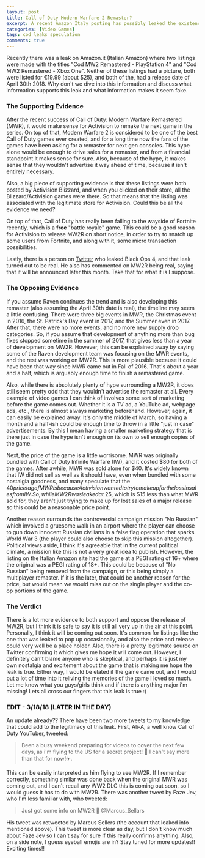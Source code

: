 ```yaml
---
layout: post
title: Call of Duty Modern Warfare 2 Remaster?
excerpt: A recent Amazon Italy posting has possibly leaked the existence and release of the next remastered Call of Duty! Let's talk about the details. 
categories: [Video Games]
tags: cod leaks speculation
comments: true
---
```


Recently there was a leak on Amazon.it (Italian Amazon) where two listings were made with the titles "Cod MW2 Remastered - PlayStation 4" and "Cod MW2 Remastered - Xbox One". Neither of these listings had a picture, both were listed for €19.99 (about $25), and both of the, had a release date of April 30th 2018. Why don't we dive into this information and discuss what information supports this leak and what information makes it seem fake. 

### The Supporting Evidence

After the recent success of Call of Duty: Modern Warfare Remastered (MWR), it would make sense for Activision to remake the next game in the series. On top of that, Modern Warfare 2 is considered to be one of the best Call of Duty games ever created, and for a long time now the fans of the games have been asking for a remaster for next gen consoles. This hype alone would be enough to drive sales for a remaster, and from a financial standpoint it makes sense for sure. Also, because of the hype, it makes sense that they wouldn't advertise it way ahead of time, because it isn't entirely necessary. 

Also, a big piece of supporting evidence is that these listings were both posted by Activision Blizzard, and when you clicked on their store, all the Blizzard/Activision games were there. So that means that the listing was associated with the legitimate store for Activision. Could this be all the evidence we need?

On top of that, Call of Duty has really been falling to the wayside of Fortnite recently, which is a **free** "battle royale" game. This could be a good reason for Activision to release MW2R on short notice, in order to try to snatch up some users from Fortnite, and along with it, some micro transaction possibilities.

Lastly, there is a person on [Twitter](https://www.twitter.com/marcus_sellars) who leaked Black Ops 4, and that leak turned out to be real. He also has commented on MW2R being real, saying that it will be announced later this month. Take that for what it is I suppose. 

### The Opposing Evidence

If you assume Raven continues the trend and is also developing this remaster (also assuming the April 30th date is real), the timeline may seem a little confusing. There were three big events in MWR, the Christmas event in 2016, the St. Patrick's Day event in 2017, and the Summer even in 2017. After that, there were no more events, and no more new supply drop categories. So, if you assume that development of anything more than bug fixes stopped sometime in the summer of 2017, that gives less than a year of development on MW2R. However, this can be explained away by saying some of the Raven development team was focusing on the MWR events, and the rest was working on MW2R. This is more plausible because it could have been that way since MWR came out in Fall of 2016. That's about a year and a half, which is arguably enough time to finish a remastered game. 

Also, while there is absolutely plenty of hype surrounding a MW2R, it does still seem pretty odd that they wouldn't advertise the remaster at all. Every example of video games I can think of involves some sort of marketing before the game comes out. Whether it is a TV ad, a YouTube ad, webpage ads, etc., there is almost always marketing beforehand. However, again, it can easily be explained away. It's only the middle of March, so having a month and a half-ish could be enough time to throw in a little "just in case" advertisements. By this I mean having a smaller marketing strategy that is there just in case the hype isn't enough on its own to sell enough copies of the game. 

Next, the price of the game is a little worrisome. MWR was originally bundled with Call of Duty Infinite Warfare (IW), and it costed $80 for both of the games. After awhile, MWR was sold alone for $40. It's widely known that IW did not sell as well as it should have, even when bundled with some nostalgia goodness, and many speculate that the $40 price tag of MWR is because Activision wanted to try to make up for the loss in sales from IW. So, while MW2R was leaked at ~$25, which is $15 less than what MWR sold for, they aren't just trying to make up for lost sales of a major release so this could be a reasonable price point. 

Another reason surrounds the controversial campaign mission "No Russian" which involved a gruesome walk in an airport where the player can choose to gun down innocent Russian civilians in a false flag operation that sparks World War 3 (the player could also choose to skip this mission altogether). Political views aside, I think it's agreeable that in the current political climate, a mission like this is not a very great idea to publish. However, the listing on the Italian Amazon site had the game at a PEGI rating of 16+ where the original was a PEGI rating of 18+. This could be because of "No Russian" being removed from the campaign, or this being simply a multiplayer remaster. If it is the later, that could be another reason for the price, but would mean we would miss out on the single player and the co-op portions of the game. 

### The Verdict 

There is a lot more evidence to both support and oppose the release of MW2R, but I think it is safe to say it is still all very up in the air at this point. Personally, I think it will be coming out soon. It's common for listings like the one that was leaked to pop up occasionally, and also the price and release could very well be a place holder. Also, there is a pretty legitimate source on Twitter confirming it which gives me hope it will come out. However, I definitely can't blame anyone who is skeptical, and perhaps it is just my own nostalgia and excitement about the game that is making me hope the leak is true. Either way, I would be elated if the game came out, and I would put a lot of time into it reliving the memories of the game I loved so much. Let me know what you guys/girls think and if there is anything major i'm missing! Lets all cross our fingers that this leak is true :)



### EDIT - 3/18/18 (LATER IN THE DAY)

An update already?? There have been two more tweets to my knowledge that could add to the legitimacy of this leak. First, Ali-A, a well know Call of Duty YouTuber, tweeted:
 
> Been a busy weekend preparing for videos to cover the next few days, as i'm flying to the US for a secret project! 👀 I can't say more than that for now!✈️. 

This can be easily interpreted as him flying to see MW2R. If I remember correctly, something similar was done back when the original MWR was coming out, and I can't recall any WW2 DLC this is coming out soon, so I would guess it has to do with MW2R. 
There was another tweet by Faze Jev, who I'm less familiar with, who tweeted:

> Just got some info on MW2R 👀 @Marcus_Sellars

His tweet was retweeted by Marcus Sellers (the account that leaked info mentioned above). This tweet is more clear as day, but I don't know much about Faze Jev so I can't say for sure if this really confirms anything. Also, on a side note, I guess eyeball emojis are in? Stay tuned for more updates!! Exciting times!!



